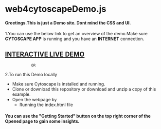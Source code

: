 # web4cytoscapeDemo.js
#### Greetings.This is just a **Demo** site. Dont mind the CSS and UI. 

1.You can use the below link to get an overview of the demo.Make sure **CYTOSCAPE APP** is running and you have an **INTERNET** connection.

## [INTERACTIVE LIVE DEMO](http://raw.githack.com/Atombuddy/web4cytoscapedemo/main/index.html)
  
                OR

2.To run this Demo locally
  - Make sure Cytoscape is installed and running.
  - Clone or download this repository or download and unzip a copy of this example.
  - Open the webpage by
    - Running the index.html file 


#### You can use the "Getting Started" button on the top right corner of the Opened page to gain some insights.
